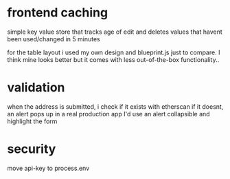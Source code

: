 

# frontend caching
simple key value store that tracks age of edit and deletes values that havent been used/changed in 5 minutes


for the table layout i used my own design and blueprint.js just to compare. I think mine looks better but 
it comes with less out-of-the-box functionality.. 



# validation
when the address is submitted, i check if it exists with etherscan
if it doesnt, an alert pops up
in a real production app I'd use an alert collapsible and highlight the form 


# security
move api-key to process.env